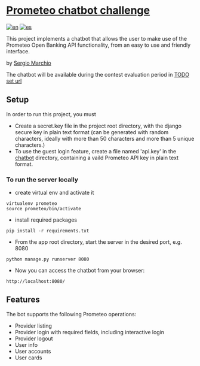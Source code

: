 # [Prometeo chatbot challenge](https://joinignitecommunity.com/desafio-chatbot/)

[![en](https://img.shields.io/badge/lang-en-red.svg)](README.md)
[![es](https://img.shields.io/badge/lang-es-yellow.svg)](README.es.md)

This project implements a chatbot that allows the user to make use of the Prometeo Open Banking API functionality, from an easy to use and friendly interface.

by [Sergio Marchio](https://serg.ink)


The chatbot will be available during the contest evaluation period in [TODO set url](https://)


## Setup

In order to run this project, you must

 - Create a secret.key file in the project root directory, with the django secure key in plain text format (can be generated with random characters, ideally with more than 50 characters and more than 5 unique characters.)
 - To use the guest login feature, create a file named 'api.key' in the [chatbot](chatbot) directory, containing a vaild Prometeo API key in plain text format.

### To run the server locally

 - create virtual env and activate it
```
virtualenv prometeo
source prometeo/bin/activate
```

 - install required packages
```
pip install -r requirements.txt
```

 - From the app root directory, start the server in the desired port, e.g. 8080
```
python manage.py runserver 8080 
```

 - Now you can access the chatbot from your browser:
```
http://localhost:8080/
```

## Features

The bot supports the following Prometeo operations:

- Provider listing
- Provider login with required fields, including interactive login
- Provider logout
- User info
- User accounts
- User cards

